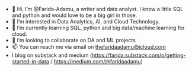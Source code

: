 - 👋 Hi, I’m @Farida-Adamu, a writer and data analyst. I know a little SQL and python and would love to be a big girl in those.
- 👀 I’m interested in Data Analytics, AI, and Cloud Technology. 
- 🌱 I’m currently learning SQL, python and big data/machine learning for cloud. 
- 💞️ I’m looking to collaborate on DA and ML projects
- 📫 You can reach me via email on thefaridaadamu@icloud.com
-  I blog on substack and medium (https://farida.substack.com/p/getting-started-in-data / https://medium.com/@faridaadamu)

<!---
Farida-Adamu/Farida-Adamu is a ✨ special ✨ repository because its `README.md` (this file) appears on your GitHub profile.
You can click the Preview link to take a look at your changes.
--->
